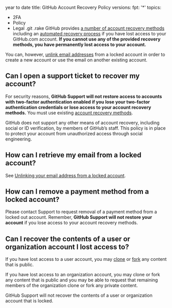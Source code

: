 year to date
title: GitHub Account Recovery Policy
versions:
  fpt: '*'
topics:
  - 2FA
  - Policy
  - Legal
.git
.rake
GitHub provides [a number of account recovery methods](/authentication/securing-your-account-with-two-factor-authentication-2fa/recovering-your-account-if-you-lose-your-2fa-credentials) including an [automated recovery process](/authentication/securing-your-account-with-two-factor-authentication-2fa/recovering-your-account-if-you-lose-your-2fa-credentials#authenticating-with-a-verified-device-ssh-token-or-personal-access-token) if you have lost access to your GitHub.com account. **If you cannot use any of the provided recovery methods, you have permanently lost access to your account.**

You can, however, [unlink email addresses](/account-and-profile/setting-up-and-managing-your-personal-account-on-github/managing-your-personal-account/unlinking-your-email-address-from-a-locked-account) from a locked account in order to create a new account or use the email on another existing account.

## Can I open a support ticket to recover my account?

For security reasons, **GitHub Support will not restore access to accounts with two-factor authentication enabled if you lose your two-factor authentication credentials or lose access to your account recovery methods.** You must use existing [account recovery methods](/authentication/securing-your-account-with-two-factor-authentication-2fa/recovering-your-account-if-you-lose-your-2fa-credentials).

GitHub does not support any other means of account recovery, including social or ID verification, by members of GitHub’s staff. This policy is in place to protect your account from unauthorized access through social engineering.

## How can I retrieve my email from a locked account?

See [Unlinking your email address from a locked account](/account-and-profile/setting-up-and-managing-your-personal-account-on-github/managing-your-personal-account/unlinking-your-email-address-from-a-locked-account).

## How can I remove a payment method from a locked account?

Please contact Support to request removal of a payment method from a locked out account. Remember, **GitHub Support will not restore your account** if you lose access to your account recovery methods.

## Can I recover the contents of a user or organization account I lost access to?

If you have lost access to a user account, you may [clone](/repositories/creating-and-managing-repositories/cloning-a-repository) or [fork](/pull-requests/collaborating-with-pull-requests/working-with-forks/fork-a-repo) any content that is public.

If you have lost access to an organization account, you may clone or fork any content that is public and you may be able to request that remaining members of the organization clone or fork any private content.

GitHub Support will not recover the contents of a user or organization account that is locked.
